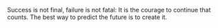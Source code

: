 Success is not final, failure is not fatal: It is the courage to continue that counts.
The best way to predict the future is to create it.
